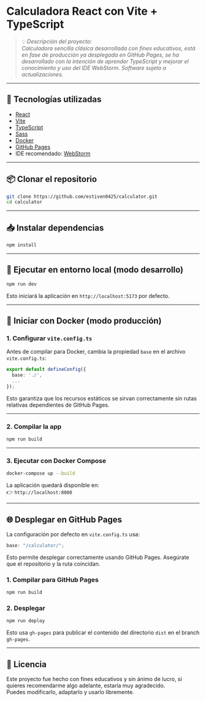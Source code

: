 # Calculadora React con Vite + TypeScript

> _💡 Descripción del proyecto:_  
> _Calculadora sencilla clásica desarrollada con fines educativos, está en fase de producción ya desplegada en GitHub Pages, se ha desarrollado con la intención de aprender TypeScript y mejorar el conocimiento y uso del IDE WebStorm. Software sujeto a actualizaciones._

---

## 🚀 Tecnologías utilizadas

- [React](https://react.dev/)
- [Vite](https://vitejs.dev/)
- [TypeScript](https://www.typescriptlang.org/)
- [Sass](https://sass-lang.com/)
- [Docker](https://www.docker.com/)
- [GitHub Pages](https://pages.github.com/)
- IDE recomendado: [WebStorm](https://www.jetbrains.com/webstorm/)

---

## 📦 Clonar el repositorio

```bash
git clone https://github.com/estiven0425/calculator.git
cd calculator
```

---

## 📥 Instalar dependencias

```bash
npm install
```

---

## 🧪 Ejecutar en entorno local (modo desarrollo)

```bash
npm run dev
```

Esto iniciará la aplicación en `http://localhost:5173` por defecto.

---

## 🐳 Iniciar con Docker (modo producción)

### 1. Configurar `vite.config.ts`

Antes de compilar para Docker, cambia la propiedad `base` en el archivo `vite.config.ts`:

```ts
export default defineConfig({
  base: './',
  ...
});
```

Esto garantiza que los recursos estáticos se sirvan correctamente sin rutas relativas dependientes de GitHub Pages.

---

### 2. Compilar la app

```bash
npm run build
```

---

### 3. Ejecutar con Docker Compose

```bash
docker-compose up --build
```

La aplicación quedará disponible en:  
👉 `http://localhost:8080`

---

## 🌐 Desplegar en GitHub Pages

La configuración por defecto en `vite.config.ts` usa:

```ts
base: "/calculator/";
```

Esto permite desplegar correctamente usando GitHub Pages. Asegúrate que el repositorio y la ruta coincidan.

### 1. Compilar para GitHub Pages

```bash
npm run build
```

### 2. Desplegar

```bash
npm run deploy
```

Esto usa `gh-pages` para publicar el contenido del directorio `dist` en el branch `gh-pages`.

---

## 📄 Licencia

Este proyecto fue hecho con fines educativos y sin ánimo de lucro, si quieres recomendarme algo adelante, estaría muy agradecido.  
Puedes modificarlo, adaptarlo y usarlo libremente.
